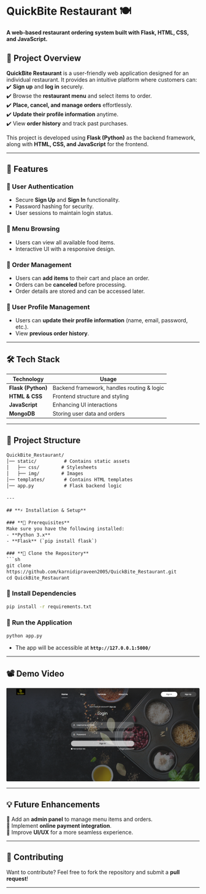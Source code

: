# **QuickBite Restaurant 🍽️**  
**A web-based restaurant ordering system built with Flask, HTML, CSS, and JavaScript.**  

## **📌 Project Overview**  
**QuickBite Restaurant** is a user-friendly web application designed for an individual restaurant. It provides an intuitive platform where customers can:  
✔️ **Sign up** and **log in** securely.  
✔️ Browse the **restaurant menu** and select items to order.  
✔️ **Place, cancel, and manage orders** effortlessly.  
✔️ **Update their profile information** anytime.  
✔️ View **order history** and track past purchases.  

This project is developed using **Flask (Python)** as the backend framework, along with **HTML, CSS, and JavaScript** for the frontend.  

---

## **🚀 Features**  

### **🔹 User Authentication**  
- Secure **Sign Up** and **Sign In** functionality.  
- Password hashing for security.  
- User sessions to maintain login status.  

### **🔹 Menu Browsing**  
- Users can view all available food items.  
- Interactive UI with a responsive design.  

### **🔹 Order Management**  
- Users can **add items** to their cart and place an order.  
- Orders can be **canceled** before processing.  
- Order details are stored and can be accessed later.  

### **🔹 User Profile Management**  
- Users can **update their profile information** (name, email, password, etc.).  
- View **previous order history**.  

---

## **🛠️ Tech Stack**  

| **Technology**  | **Usage**  |
|---------------|------------|
| **Flask (Python)** | Backend framework, handles routing & logic  |
| **HTML & CSS**  | Frontend structure and styling  |
| **JavaScript** | Enhancing UI interactions  |
| **MongoDB** | Storing user data and orders  |

---

## **📂 Project Structure**  

```
QuickBite_Restaurant/
│── static/          # Contains static assets  
│   ├── css/        # Stylesheets  
│   ├── img/        # Images  
│── templates/       # Contains HTML templates  
│── app.py           # Flask backend logic  

---

## **⚡ Installation & Setup**  

### **🔹 Prerequisites**  
Make sure you have the following installed:  
- **Python 3.x**  
- **Flask** (`pip install flask`)  

### **🔹 Clone the Repository**  
```sh
git clone https://github.com/karnidipraveen2005/QuickBite_Restaurant.git
cd QuickBite_Restaurant
```

### **🔹 Install Dependencies**  
```sh
pip install -r requirements.txt
```

### **🔹 Run the Application**  
```sh
python app.py
```
- The app will be accessible at **`http://127.0.0.1:5000/`**  

---

## 📽️ Demo Video  
[![Watch the video](https://github.com/karnidipraveen2005/QuickBite_Restaurant/blob/main/dem.png)](https://github.com/karnidipraveen2005/QuickBite_Restaurant/blob/main/Demo.mp4)

---

## **💡 Future Enhancements**  
🔹 Add an **admin panel** to manage menu items and orders.  
🔹 Implement **online payment integration**.  
🔹 Improve **UI/UX** for a more seamless experience.  

---

## **🙌 Contributing**  
Want to contribute? Feel free to fork the repository and submit a **pull request**!  

---
